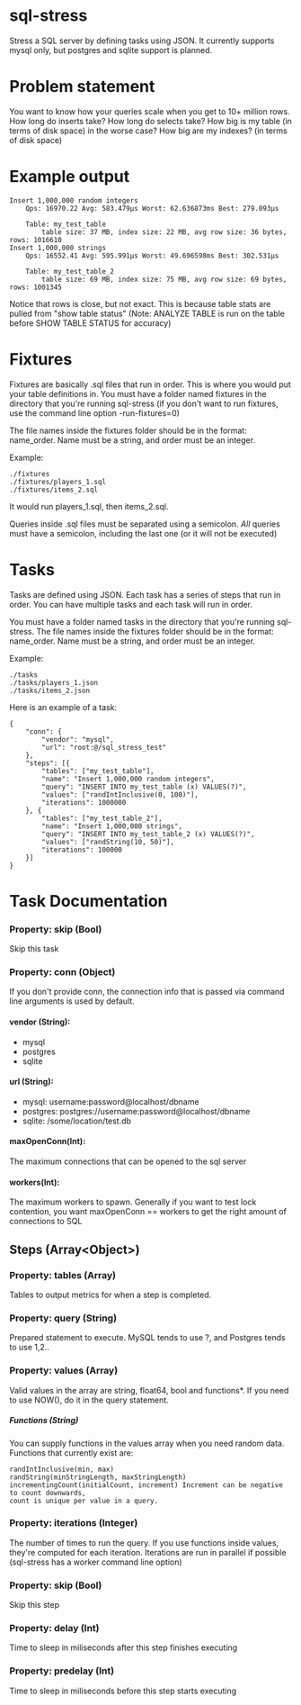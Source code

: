 # sql-stress
Stress a SQL server by defining tasks using JSON. It currently supports mysql only, but postgres and sqlite support is planned.

# Problem statement

You want to know how your queries scale when you get to 10+ million rows. How long do inserts take? How long do selects take? How big is my table (in terms of disk space) in the worse case? How big are my indexes? (in terms of disk space)

# Example output

	Insert 1,000,000 random integers
		Qps: 16970.22 Avg: 583.479µs Worst: 62.636873ms Best: 279.093µs  

		Table: my_test_table
			table size: 37 MB, index size: 22 MB, avg row size: 36 bytes, rows: 1016610 
	Insert 1,000,000 strings
		Qps: 16552.41 Avg: 595.991µs Worst: 49.696598ms Best: 302.531µs 

		Table: my_test_table_2
			table size: 69 MB, index size: 75 MB, avg row size: 69 bytes, rows: 1001345 


Notice that rows is close, but not exact. This is because table stats are pulled from "show table status" (Note: ANALYZE TABLE is run on the table before SHOW TABLE STATUS for accuracy)



# Fixtures

Fixtures are basically .sql files that run in order. This is where you would put your table definitions in. You must have a folder named fixtures in the directory that you're running sql-stress (if you don't want to run fixtures, use the command line option -run-fixtures=0)

The file names inside the fixtures folder should be in the format: name_order. Name must be a string, and order must be an integer.

Example:

    ./fixtures
    ./fixtures/players_1.sql
    ./fixtures/items_2.sql
  
It would run players_1.sql, then items_2.sql. 

Queries inside .sql files must be separated using a semicolon. _All_ queries must have a semicolon, including the last one (or it will not be executed)

# Tasks

Tasks are defined using JSON. Each task has a series of steps that run in order. You can have multiple tasks and each task will run in order.

You must have a folder named tasks in the directory that you're running sql-stress. The file names inside the fixtures folder should be in the format: name_order. Name must be a string, and order must be an integer.

Example:

    ./tasks
    ./tasks/players_1.json
    ./tasks/items_2.json
    
Here is an example of a task:

    {
		"conn": {
			"vendor": "mysql",
			"url": "root:@/sql_stress_test"
		},
    	"steps": [{
    		"tables": ["my_test_table"],
    		"name": "Insert 1,000,000 random integers",
    		"query": "INSERT INTO my_test_table (x) VALUES(?)",
    		"values": ["randIntInclusive(0, 100)"],
    		"iterations": 1000000
    	}, {
    		"tables": ["my_test_table_2"],
    		"name": "Insert 1,000,000 strings",
    		"query": "INSERT INTO my_test_table_2 (x) VALUES(?)",
    		"values": ["randString(10, 50)"],
    		"iterations": 100000
    	}]
    }

# Task Documentation

### Property: skip (Bool)
  Skip this task
  
### Property: conn (Object)

If you don't provide conn, the connection info that is passed via command line arguments is used by default.

#### vendor (String): 
- mysql
- postgres
- sqlite

#### url (String):
- mysql: username:password@localhost/dbname
- postgres: postgres://username:password@localhost/dbname
- sqlite: /some/location/test.db

#### maxOpenConn(Int): 

The maximum connections that can be opened to the sql server

#### workers(Int): 

The maximum workers to spawn. Generally if you want to test lock contention, you want maxOpenConn == workers to get the right amount of connections to SQL

## Steps (Array\<Object\>)

### Property: tables (Array)
  Tables to output metrics for when a step is completed. 
  
### Property: query (String)
  Prepared statement to execute. MySQL tends to use ?, and Postgres tends to use $1,$2..
  
### Property: values (Array)
  Valid values in the array are string, float64, bool and functions*. If you need to use NOW(), do it in the query statement. 
  
##### Functions (String)
  You can supply functions in the values array when you need random data. Functions that currently exist are:
  
    randIntInclusive(min, max)
    randString(minStringLength, maxStringLength)
    incrementingCount(initialCount, increment) Increment can be negative to count downwards,
    count is unique per value in a query.
    
### Property: iterations (Integer)
   The number of times to run the query. If you use functions inside values, they're computed for each iteration. Iterations are run in parallel if possible (sql-stress has a worker command line option)
   
### Property: skip (Bool)
  Skip this step

### Property: delay (Int)
  Time to sleep in miliseconds after this step finishes executing

### Property: predelay (Int)
  Time to sleep in miliseconds before this step starts executing  






